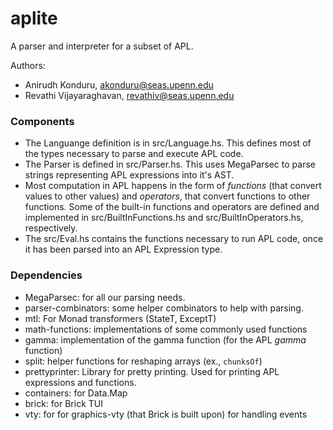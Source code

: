 # aplite

A parser and interpreter for a subset of APL.

Authors:
- Anirudh Konduru, akonduru@seas.upenn.edu
- Revathi Vijayaraghavan, revathiv@seas.upenn.edu

### Components

- The Languange definition is in src/Language.hs. This defines most of the types necessary to parse and execute APL code.
- The Parser is defined in src/Parser.hs. This uses MegaParsec to parse strings representing APL expressions into it's AST.
- Most computation in APL happens in the form of _functions_ (that convert values to other values) and _operators_, that convert functions to other functions. Some of the built-in functions and operators are defined and implemented in src/BuiltInFunctions.hs and src/BuiltInOperators.hs, respectively.
- The src/Eval.hs contains the functions necessary to run APL code, once it has been parsed into an APL Expression type.


### Dependencies
- MegaParsec: for all our parsing needs.
- parser-combinators: some helper combinators to help with parsing.
- mtl: For Monad transformers (StateT, ExceptT)
- math-functions: implementations of some commonly used functions
- gamma: implementation of the gamma function (for the APL _gamma_ function)
- split: helper functions for reshaping arrays (ex., `chunksOf`)
- prettyprinter: Library for pretty printing. Used for printing APL expressions and functions.
- containers: for Data.Map
- brick: for Brick TUI
- vty: for for graphics-vty (that Brick is built upon) for handling events
